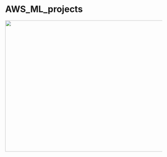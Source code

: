 # AWS_ML_projects

<p align="center">
  <img height="420" width="830" src="https://github.com/RishikeshDhayarkar/AWS_ML_projects/blob/main/aws_ml_proj_pics/nlp_1.png">
</p>  
